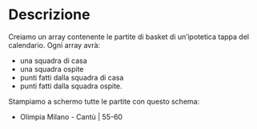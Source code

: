 # Descrizione

Creiamo un array contenente le partite di basket di un’ipotetica tappa del calendario. 
Ogni array avrà: 
- una squadra di casa 
- una squadra ospite 
- punti fatti dalla squadra di casa 
- punti fatti dalla squadra ospite.

 Stampiamo a schermo tutte le partite con questo schema:
- Olimpia Milano - Cantù | 55-60